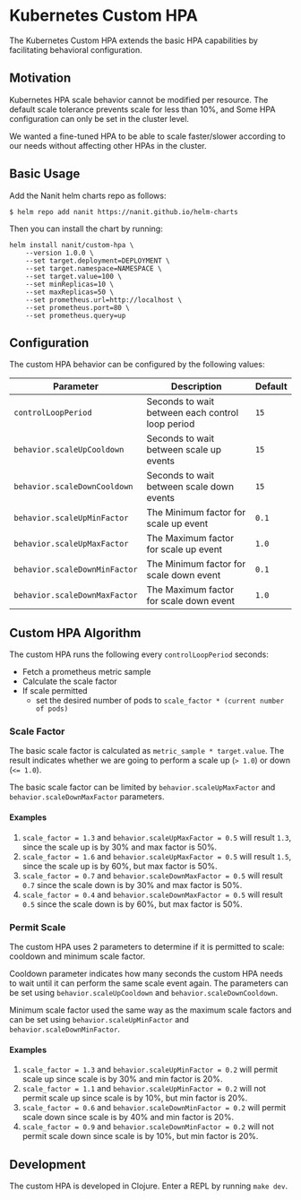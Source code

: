 # Kubernetes Custom HPA

The Kubernetes Custom HPA extends the basic HPA capabilities by facilitating behavioral configuration.

## Motivation

Kubernetes HPA scale behavior cannot be modified per resource. The default scale tolerance
prevents scale for less than 10%, and Some HPA configuration can only be set in the cluster level.

We wanted a fine-tuned HPA to be able to scale faster/slower according to our needs without affecting other HPAs in 
the cluster.

## Basic Usage

Add the Nanit helm charts repo as follows:

    $ helm repo add nanit https://nanit.github.io/helm-charts
    
Then you can install the chart by running:

    helm install nanit/custom-hpa \ 
        --version 1.0.0 \
        --set target.deployment=DEPLOYMENT \
        --set target.namespace=NAMESPACE \
        --set target.value=100 \
        --set minReplicas=10 \
        --set maxReplicas=50 \
        --set prometheus.url=http://localhost \
        --set prometheus.port=80 \
        --set prometheus.query=up

## Configuration

The custom HPA behavior can be configured by the following values:

| Parameter  | Description | Default |
| ---------- | ----------- | ------- |
| `controlLoopPeriod`  | Seconds to wait between each control loop period  | `15`
| `behavior.scaleUpCooldown` | Seconds to wait between scale up events | `15`
| `behavior.scaleDownCooldown` | Seconds to wait between scale down events | `15`
| `behavior.scaleUpMinFactor` | The Minimum factor for scale up event | `0.1`
| `behavior.scaleUpMaxFactor` | The Maximum factor for scale up event | `1.0`
| `behavior.scaleDownMinFactor` | The Minimum factor for scale down event | `0.1`
| `behavior.scaleDownMaxFactor` | The Maximum factor for scale down event | `1.0` 

## Custom HPA Algorithm

The custom HPA runs the following every `controlLoopPeriod` seconds:
* Fetch a prometheus metric sample
* Calculate the scale factor
* If scale permitted
    * set the desired number of pods to `scale_factor * (current number of pods)`

### Scale Factor

The basic scale factor is calculated as `metric_sample * target.value`. The result indicates whether we are going to 
perform a scale up (`> 1.0`) or down (`<= 1.0`).

The basic scale factor can be limited by `behavior.scaleUpMaxFactor` and `behavior.scaleDownMaxFactor` parameters.

#### Examples

1. `scale_factor = 1.3` and `behavior.scaleUpMaxFactor = 0.5` will result `1.3`, since the scale up is by 30% and max factor is 50%.
2. `scale_factor = 1.6` and `behavior.scaleUpMaxFactor = 0.5` will result `1.5`, since the scale up is by 60%, but max factor is 50%.
3. `scale_factor = 0.7` and `behavior.scaleDownMaxFactor = 0.5` will result `0.7` since the scale down is by 30% and max factor is 50%.
3. `scale_factor = 0.4` and `behavior.scaleDownMaxFactor = 0.5` will result `0.5` since the scale down is by 60%, but max factor is 50%. 

### Permit Scale

The custom HPA uses 2 parameters to determine if it is permitted to scale: cooldown and minimum scale factor.

Cooldown parameter indicates how many seconds the custom HPA needs to wait until it can perform the same scale event again.
The parameters can be set using `behavior.scaleUpCooldown` and `behavior.scaleDownCooldown`.

Minimum scale factor used the same way as the maximum scale factors and can be set using 
`behavior.scaleUpMinFactor` and `behavior.scaleDownMinFactor`.

#### Examples

1. `scale_factor = 1.3` and `behavior.scaleUpMinFactor = 0.2` will permit scale up since scale is by 30% and min factor is 20%.
2. `scale_factor = 1.1` and `behavior.scaleUpMinFactor = 0.2` will not permit scale up since scale is by 10%, but min factor is 20%.
3. `scale_factor = 0.6` and `behavior.scaleDownMinFactor = 0.2` will permit scale down since scale is by 40% and min factor is 20%.
3. `scale_factor = 0.9` and `behavior.scaleDownMinFactor = 0.2` will not permit scale down since scale is by 10%, but min factor is 20%.

## Development

The custom HPA is developed in Clojure. Enter a REPL by running `make dev`. 